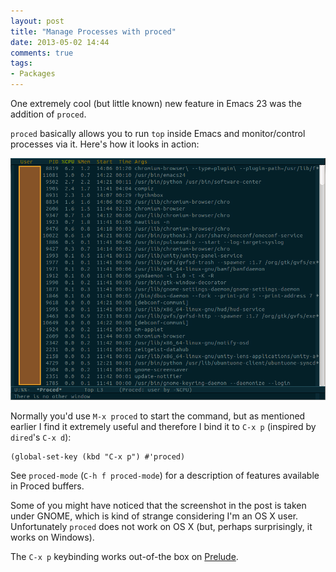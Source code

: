 ```yaml
---
layout: post
title: "Manage Processes with proced"
date: 2013-05-02 14:44
comments: true
tags:
- Packages
---
```


One extremely cool (but little known) new feature in Emacs 23 was the
addition of `proced`.

`proced` basically allows you to run `top` inside Emacs and
monitor/control processes via it. Here's how it looks in action:

![proced](/assets/images/proced.png)

Normally you'd use `M-x proced` to start the command, but as mentioned
earlier I find it extremely useful and therefore I bind it to `C-x p`
(inspired by `dired`'s `C-x d`):

``` elisp
(global-set-key (kbd "C-x p") #'proced)
```

See `proced-mode` (`C-h f proced-mode`) for a description of features
available in Proced buffers.

Some of you might have noticed that the screenshot in the post is
taken under GNOME, which is kind of strange considering I'm an OS X
user. Unfortunately `proced` does not work on OS X (but, perhaps
surprisingly, it works on Windows).

The `C-x p` keybinding works out-of-the box on
[Prelude](https://github.com/bbatsov/prelude).
